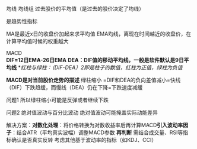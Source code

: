 均线 均线组
过去股价的平均值（是过去的股价决定了均线）

是趋势性指标

MA是最近x日的收盘价加起来求平均值
EMA均线，离现在时间越近的收盘价，在计算平均值时候的权重越大


MACD  
**DIF=12日EMA-26日EMA**
**DEA：DIF值的移动平均线，一般是软件默认是9日平均线**
**红柱与绿柱：（DIF-DEA）*2即是柱子的数值，红柱为正值，绿柱为负值**

**MACD是对当前股价走势的描述**
绿柱缩小 =DIF和DEA的负向差值减小=快线（DIF）下跌趋缓，而慢线（DEA）仍在下降=​下跌速度减缓

问题1
所以绿柱缩小可能是反弹或者继续下跌

问题2
绝对值波动与百分比波动
绝对值波动可能掩盖实际动能差异



解决方案：
​**对数化处理**：将价格转换为对数收益率后再计算MACD
​**引入波动率因子**：结合ATR（平均真实波幅）调整MACD参数
**再判断** 需结合成交量、RSI等指标确认是否真实反转 考虑其他基于波动率的指标（如KDJ、CCI）
